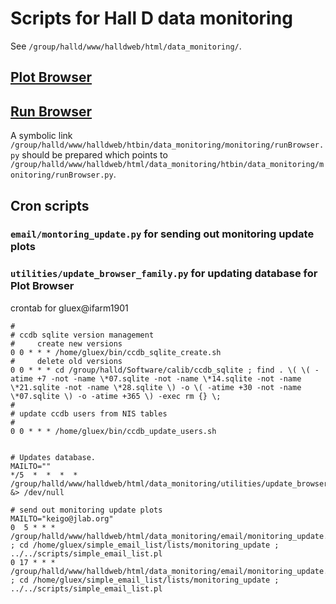 # Scripts for Hall D data monitoring

See `/group/halld/www/halldweb/html/data_monitoring/`.

## [Plot Browser](https://halldweb.jlab.org/data_monitoring/Plot_Browser.html)

## [Run Browser](https://halldweb.jlab.org/cgi-bin/data_monitoring/monitoring/runBrowser.py)

A symbolic link `/group/halld/www/halldweb/htbin/data_monitoring/monitoring/runBrowser.py` should be prepared which points to `/group/halld/www/halldweb/html/data_monitoring/htbin/data_monitoring/monitoring/runBrowser.py`.

## Cron scripts
### `email/montoring_update.py` for sending out monitoring update plots
### `utilities/update_browser_family.py` for updating database for Plot Browser

crontab for gluex@ifarm1901

```
#
# ccdb sqlite version management
#     create new versions
0 0 * * * /home/gluex/bin/ccdb_sqlite_create.sh 
#     delete old versions
0 0 * * * cd /group/halld/Software/calib/ccdb_sqlite ; find . \( \( -atime +7 -not -name \*07.sqlite -not -name \*14.sqlite -not -name \*21.sqlite -not -name \*28.sqlite \) -o \( -atime +30 -not -name \*07.sqlite \) -o -atime +365 \) -exec rm {} \;
#
# update ccdb users from NIS tables
#
0 0 * * * /home/gluex/bin/ccdb_update_users.sh


# Updates database.
MAILTO=""
*/5  *  *  *  *  /group/halld/www/halldweb/html/data_monitoring/utilities/update_browser_family.py &> /dev/null

# send out monitoring update plots
MAILTO="keigo@jlab.org"
0  5 * * * /group/halld/www/halldweb/html/data_monitoring/email/monitoring_update.py ; cd /home/gluex/simple_email_list/lists/monitoring_update ; ../../scripts/simple_email_list.pl
0 17 * * * /group/halld/www/halldweb/html/data_monitoring/email/monitoring_update.py ; cd /home/gluex/simple_email_list/lists/monitoring_update ; ../../scripts/simple_email_list.pl
```
